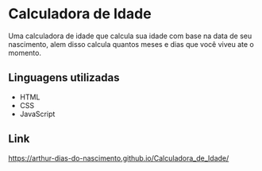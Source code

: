 # Calculadora de Idade
Uma calculadora de idade que calcula sua idade com base na data de seu nascimento, alem disso calcula quantos meses e dias que você viveu ate o momento.

## Linguagens utilizadas

<ul>
 <li>HTML</li>
 <li>CSS</li>
 <li>JavaScript</li>
</ul>

## Link
https://arthur-dias-do-nascimento.github.io/Calculadora_de_Idade/
